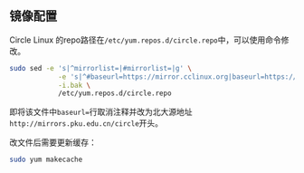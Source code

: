 ## 镜像配置

Circle Linux 的repo路径在`/etc/yum.repos.d/circle.repo`中，可以使用命令修改。

```bash
sudo sed -e 's|^mirrorlist=|#mirrorlist=|g' \
            -e 's|^#baseurl=https://mirror.cclinux.org|baseurl=https://mirrors.pku.edu.cn/circle|g' \
            -i.bak \
            /etc/yum.repos.d/circle.repo
```

即将该文件中`baseurl=`行取消注释并改为北大源地址`http://mirrors.pku.edu.cn/circle`开头。

改文件后需要更新缓存：

```bash
sudo yum makecache
```